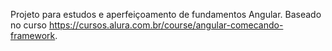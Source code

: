 Projeto para estudos e aperfeiçoamento de fundamentos Angular. Baseado no curso https://cursos.alura.com.br/course/angular-comecando-framework.
